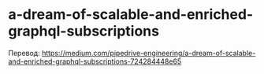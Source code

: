 # a-dream-of-scalable-and-enriched-graphql-subscriptions

Перевод: https://medium.com/pipedrive-engineering/a-dream-of-scalable-and-enriched-graphql-subscriptions-724284448e65